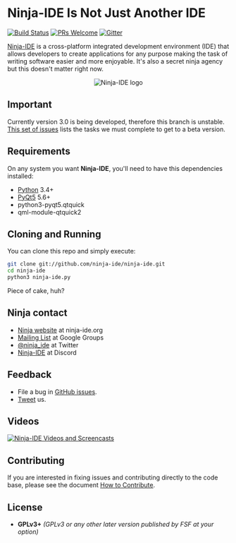 # Ninja-IDE Is Not Just Another IDE
[![Build Status](https://travis-ci.org/ninja-ide/ninja-ide.svg?branch=master)](https://travis-ci.org/ninja-ide/ninja-ide)
[![PRs Welcome](https://img.shields.io/badge/PRs-welcome-brightgreen.svg?style=flat)](http://makeapullrequest.com)
[![Gitter](https://badges.gitter.im/ninja-ide/ninja-ide.svg)](https://gitter.im/ninja-ide/ninja-ide?utm_source=badge&utm_medium=badge&utm_campaign=pr-badge)

 [Ninja-IDE](http://ninja-ide.org) is a cross-platform integrated development environment (IDE) that allows developers to create applications for any purpose making the task of writing software easier and more enjoyable. It's also a secret ninja agency but this doesn't matter right now.

<p align="center">
  <img alt="Ninja-IDE logo" src="http://ninjaide.webfactional.com/static/common/img/ninja-big.png">
</p>


## Important
Currently version 3.0 is being developed, therefore this branch is unstable. [This set of issues](https://github.com/ninja-ide/ninja-ide/issues?q=is%3Aopen+is%3Aissue+milestone%3A%22Version+3.0+-+Beta%22) lists the tasks we must complete to get to a beta version.

## Requirements
On any system you want **Ninja-IDE**, you'll need to have this dependencies installed:

- [Python](https://python.org "Python Homepage") 3.4+
- [PyQt5](https://riverbankcomputing.com/software/pyqt/intro) 5.6+
- python3-pyqt5.qtquick
- qml-module-qtquick2

## Cloning and Running
You can clone this repo and simply execute:

```bash
git clone git://github.com/ninja-ide/ninja-ide.git
cd ninja-ide
python3 ninja-ide.py
```

Piece of cake, huh?

## Ninja contact
-   [Ninja website](http://ninja-ide.org "http://ninja-ide.org") at ninja-ide.org
-   [Mailing List](http://groups.google.com/group/ninja-ide/topics "Ninja Google Groups") at Google Groups
-   [@ninja\_ide](https://twitter.com/ninja_ide "@ninja_ide") at Twitter
-   [Ninja-IDE](https://discord.gg/4s4SxCa) at Discord

## Feedback
- File a bug in [GitHub issues](https://github.com/ninja-ide/ninja-ide/issues).
- [Tweet](https://twitter/ninja_ide) us.

## Videos
[![Ninja-IDE Videos and Screencasts](http://img.youtube.com/vi/xShpNY5w-64/0.jpg)](https://www.youtube.com/channel/UCPopm5397ozfsS8FOSSOWGQ "Ninja-IDE Videos and Screencasts")

## Contributing
If you are interested in fixing issues and contributing directly to the code base, please see the document [How to Contribute](https://github.com/ninja-ide/ninja-ide/wiki/How-to-Contribute).

## License
-   **GPLv3+** *(GPLv3 or any other later version published by FSF at your option)*
